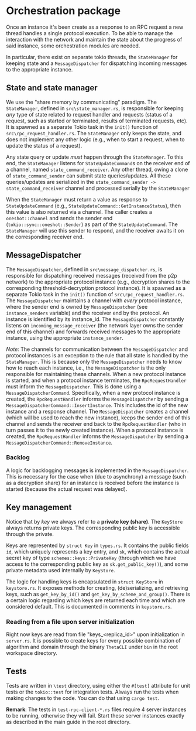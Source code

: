 # Orchestration package

Once an instance it's been create as a response to an RPC request a new thread handles a single protocol execution. To be able to manage the interaction with the network and maintain the state about the progress of said instance, some orchestration modules are needed. 

In particular, there exist on separate tokio threads, the `StateManager` for keeping state and a `MessageDispatcher` for dispatching incoming messages to the appropriate instance.

## State and state manager

We use the "share memory by communicating" paradigm.
The `StateManager`, defined in `src\state_manager.rs`, is responsible for keeping _any_ type of state related to request handler and requests (status of a request, such as started or terminated, results of terminated requests, etc).
It is spawned as a separate Tokio task in the `init()` function of `src\rpc_request_handler.rs`.
The `StateManager` only keeps the state, and does not implement any other logic (e.g., when to start a request, when to update the status of a request).

Any state query or update _must_ happen through the `StateManager`. To this end, the `StateManager` listens for
`StateUpdateCommand`s on the receiver end of a channel, named `state_command_receiver`. Any other thread, owing a clone
of `state_command_sender` can submit state queries/updates. All these queries/updates are serialized in the 
`state_command_sender -> state_command_receiver` channel and processed serially by the `StateManager`

When the `StateManager` must return a value as response to `StateUpdateCommand` (e.g., `StateUpdateCommand::GetInstanceStatus`),
then this value is also returned via a channel. The caller creates a `oneshot::channel` and
sends the sender end (`tokio::sync::oneshot::Sender`) as part of the `StateUpdateCommand`.
The `StateManager` will use this sender to respond, and the receiver awaits it on the corresponding receiver end.

## MessageDispatcher

The `MessageDispatcher`, defined in `src\message_dispatcher.rs`, is responsible for dispatching received messages (received from the p2p network) to the appropriate protocol instance (e.g., decryption shares to the corresponding threshold-decryption protocol instance).
It is spawned as a separate Tokio task in the `init()` function of `src\rpc_request_handler.rs`.
The `MessageDispatcher` maintains a channel with _every_ protocol instance, where the sender end is owned 
by `MessageDispatcher` (see `instance_senders` variable)
and the receiver end by the protocol. An instance is identified by its instance_id.
The `MessageDispatcher` constantly listens on `incoming_message_receiver` (the network layer owns the sender end
of this channel) and forwards received messages to the appropriate instance, using the appropriate `instance_sender`.

*Note:* The channels for communication between the `MessageDispatcher` and protocol instances is an exception to the rule
that all state is handled by the `StateManager`.
This is because only the `MessageDispatcher` needs to know how to reach each instance, i.e.,
the `MessageDispatcher` is the only responsible for maintaining these channels.
When a new protocol instance is started, and when a protocol instance terminates, the `RpcRequestHandler` must inform the `MessageDispatcher`. This is done using a `MessageDispatcherCommand`.
Specifically, when a new protocol instance is created, the `RpcRequestHandler` informs the `MessageDispatcher` by sending a `MessageDispatcherCommand::InsertInstance`. This includes the id of the new instance and a response channel.
The `MessageDispatcher` creates a channel (which will be used to reach the new instance), keeps the sender end of this
channel and sends the receiver end back to the `RpcRequestHandler` (who in turn passes it to the newly created instance).
When a protocol instance is created, the `RpcRequestHandler` informs the `MessageDispatcher` by sending a `MessageDispatcherCommand::RemoveInstance`.

### Backlog

A logic for backlogging messages is implemented in the `MessageDispatcher`.
This is necessary for the case when (due to asynchrony) a message (such as a decryption share) for an instance is received before
the instance is started (because the actual request was delayed).

## Key management

Notice that by *key* we always refer to a **private key (share)**. The `KeyStore` always returns private keys. The corresponding public key is accessible through the private.

Keys are represented by `struct Key` in `types.rs`.
It contains the public fields `id`, which uniquely represents a key entry, and `sk`, which contains the actual secret key
of type `schemes::keys::PrivateKey` (through which we have access to the corresponding public key as `sk.get_public_key()`), and some private metadata used internally by `KeyStore`.

The logic for handling keys is encapsulated in `struct KeyStore` in `keystore.rs`.
It exposes methods for creating, (de)serializing, and retrieving keys, such as `get_key_by_id()` and `get_key_by_scheme_and_group()`.
There is a certain logic regarding which keys are returned each time and which are considered default.
This is documented in comments in `keystore.rs`.

### Reading from a file upon server initialization

Right now keys are read from file "keys_<replica_id>" upon initialization in `server.rs`.
It is possible to create keys for every possible combination of algorithm and domain through the binary `ThetaCLI` under `bin` in the root workspace directory.

## Tests

Tests are written in `\test` directory, using either the `#[test]` attribute for unit tests or the `tokio::test` for integration tests.
Always run the tests when making changes to the code. You can do that using `cargo test`.

**Remark**: The tests in `test-rpc-client-*.rs` files require 4 server instances to be running, otherwise they will fail.
Start these server instances exactly as described in the main guide in the root directory.